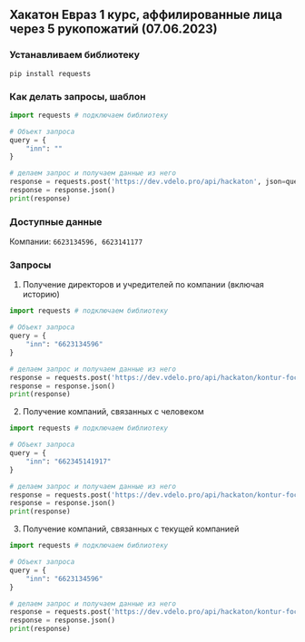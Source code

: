 ## Хакатон Евраз 1 курс, аффилированные лица через 5 рукопожатий (07.06.2023)

### Устанавливаем библиотеку

`pip install requests`

### Как делать запросы, шаблон

```python
import requests # подключаем библиотеку

# Объект запроса
query = {
    "inn": ""
}

# делаем запрос и получаем данные из него
response = requests.post('https://dev.vdelo.pro/api/hackaton', json=query)
response = response.json()
print(response)
```

### Доступные данные

Компании: `6623134596, 6623141177`

### Запросы

1. Получение директоров и учредителей по компании (включая историю)

```python
import requests # подключаем библиотеку

# Объект запроса
query = {
    "inn": "6623134596"
}

# делаем запрос и получаем данные из него
response = requests.post('https://dev.vdelo.pro/api/hackaton/kontur-focus/company/details', json=query)
response = response.json()
print(response)
```

2. Получение компаний, связанных с человеком

```python
import requests # подключаем библиотеку

# Объект запроса
query = {
    "inn": "662345141917"
}

# делаем запрос и получаем данные из него
response = requests.post('https://dev.vdelo.pro/api/hackaton/kontur-focus/person', json=query)
response = response.json()
print(response)
```

3. Получение компаний, связанных с текущей компанией

```python
import requests # подключаем библиотеку

# Объект запроса
query = {
    "inn": "6623134596"
}

# делаем запрос и получаем данные из него
response = requests.post('https://dev.vdelo.pro/api/hackaton/kontur-focus/company/aff', json=query)
response = response.json()
print(response)
```
